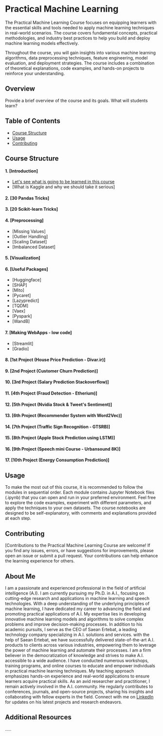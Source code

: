 # Practical Machine Learning

The Practical Machine Learning Course focuses on equipping learners with the essential skills and tools needed to apply machine learning techniques in real-world scenarios. The course covers fundamental concepts, practical methodologies, and industry best practices to help you build and deploy machine learning models effectively.

Throughout the course, you will gain insights into various machine learning algorithms, data preprocessing techniques, feature engineering, model evaluation, and deployment strategies. The course includes a combination of theoretical explanations, code examples, and hands-on projects to reinforce your understanding.

## Overview

Provide a brief overview of the course and its goals. What will students learn?

## Table of Contents

- [Course Structure](#course-structure)
- [Usage](#usage)
- [Contributing](#contributing)

## Course Structure

#### 1. [Introduction]

- [Let's see what is going to be learned in this course](www.iran-ml.ir)
- [What is Kaggle and why we should take it serious]

#### 2. [30 Pandas Tricks]

#### 3. [20 Scikit-learn Tricks]

#### 4. [Preprocessing]

- [Missing Values]
- [Outlier Handling]
- [Scaling Dataset]
- [Imbalanced Dataset]

#### 5. [Visualization]

#### 6. [Useful Packages]

- [Huggingface]
- [SHAP]
- [Mito]
- [Pycaret]
- [Lazypredict]
- [TQDM]
- [Vaex]
- [Pyspark]
- [WandB]

#### 7. [Making WebApps - low code]

- [Streamlit]
- [Gradio]

#### 8. [1st Project (House Price Prediction - Divar.ir)]

#### 9. [2nd Project (Customer Churn Prediction)]

#### 10. [3rd Project (Salary Prediction Stackoverflow)]

#### 11. [4th Project (Fraud Detection - Etherium)]

#### 12. [5th Project (Nvidia Stock & Tweet's Sentiment)]

#### 13. [6th Project (Recommender System with Word2Vec)]

#### 14. [7th Project (Traffic Sign Recognition - GTSRB)]

#### 15. [8th Project (Apple Stock Prediction using LSTM)]

#### 16. [9th Project (Speech mini Course - Urbansound 8K)]

#### 17. [10th Project (Energy Consumption Prediction)]

## Usage

To make the most out of this course, it is recommended to follow the modules in sequential order. Each module contains Jupyter Notebook files (.ipynb) that you can open and run in your preferred environment.
Feel free to explore the code examples, experiment with different parameters, and apply the techniques to your own datasets. The course notebooks are designed to be self-explanatory, with comments and explanations provided at each step.

## Contributing

[Contributions to the Practical Machine Learning Course are welcome! If you find any issues, errors, or have suggestions for improvements, please open an issue or submit a pull request. Your contributions can help enhance the learning experience for others.

## About Me

I am a passionate and experienced professional in the field of artificial intelligence (A.I). I am currently pursuing my Ph.D. in A.I., focusing on cutting-edge research and applications in machine learning and speech technologies.
With a deep understanding of the underlying principles of machine learning, I have dedicated my career to advancing the field and promoting practical applications of A.I. My expertise lies in developing innovative machine learning models and algorithms to solve complex problems and improve decision-making processes.
In addition to his academic pursuits, I serve as the CEO of Saean Ertebat, a leading technology company specializing in A.I. solutions and services. with the help of Saean Ertebat, we have successfully delivered state-of-the-art A.I. products to clients across various industries, empowering them to leverage the power of machine learning and automate their processes.
I am a firm believer in the democratization of knowledge and strives to make A.I. accessible to a wide audience. I have conducted numerous workshops, training programs, and online courses to educate and empower individuals in practical machine learning techniques. My teaching approach emphasizes hands-on experience and real-world applications to ensure learners acquire practical skills.
As an avid researcher and practitioner, I remain actively involved in the A.I. community. He regularly contributes to conferences, journals, and open-source projects, sharing his insights and collaborating with fellow experts in the field.
Connect with me on [LinkedIn](https://www.linkedin.com/in/soheiltehrani/) for updates on his latest projects and research endeavors.

## Additional Resources

.....
